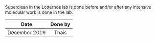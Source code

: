 Superclean in the Lotterhos lab is done before and/or after any intensive molecular work is done in the lab.


| Date | Done by |
|------|:---------:|
|December 2019 | Thais |

